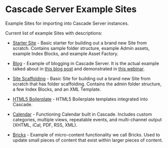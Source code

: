 Cascade Server Example Sites
============================

Example Sites for importing into Cascade Server instances.

Current list of example Sites with descriptions:

- [Starter Site](https://github.com/hannonhill/Example-Sites/tree/master/Starter-Site) - Basic starter for building out a brand new Site from scratch. Contains sample folder structure, example Admin assets, example Index Blocks, and example Asset Factory.

- [Blog](https://github.com/hannonhill/Example-Sites/tree/master/Blog) - Example of blogging in Cascade Server. It is the actual example talked about in [this blog post](http://www.hannonhill.com/news/blog/2012/blogging-with-cascade-server.html) and demonstrated in [this webinar](http://www.hannonhill.com/products/demos/setting-up-blogging-in-cascade-webinar-form.html).

- [Site Scaffolding](https://github.com/hannonhill/Example-Sites/tree/master/Site-Scaffolding) - Basic Site for building out a brand new Site from scratch that has folder scaffolding. Contains the admin folder structure, a few Index Blocks, and an XML Template.

- [HTML5 Boilerplate](https://github.com/hannonhill/Example-Sites/tree/master/HTML5-Boilerplate) - HTML5 Boilerplate templates integrated into Cascade.

- [Calendar](https://github.com/hannonhill/Example-Sites/tree/master/Calendar) - Functioning Calendar built in Cascade. Includes custom categories, multiple views, repeatable events, and multi-channel output (XHTML, iCal, PDF, RSS, XML).

- [Bricks](https://github.com/hannonhill/Example-Sites/tree/master/Bricks) - Example of micro-content functionality we call Bricks. Used to update small pieces of content that exist within larger pieces of content.
